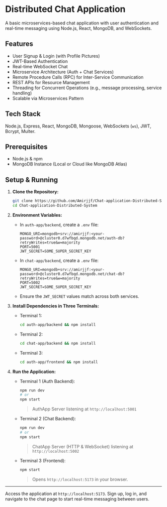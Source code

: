 # Distributed Chat Application

A basic microservices-based chat application with user authentication and real-time messaging using Node.js, React, MongoDB, and WebSockets.

## Features

* User Signup & Login (with Profile Pictures)
* JWT-Based Authentication
* Real-time WebSocket Chat
* Microservice Architecture (Auth + Chat Services)
* Remote Procedure Calls (RPC) for Inter-Service Communication
* REST APIs for Resource Management
* Threading for Concurrent Operations (e.g., message processing, service handling)
* Scalable via Microservices Pattern

## Tech Stack

Node.js, Express, React, MongoDB, Mongoose, WebSockets (`ws`), JWT, Bcrypt, Multer.

## Prerequisites

* Node.js & npm
* MongoDB Instance (Local or Cloud like MongoDB Atlas)

## Setup & Running

1.  **Clone the Repository:**  
    ```bash
    git clone https://github.com/Amirjjf/Chat-application-Distributed-System
    cd Chat-application-Distributed-System
    ```

2.  **Environment Variables:**
    * In `auth-app/backend`, create a `.env` file:
        ```dotenv
        MONGO_URI=mongodb+srv://amirjjf:<your-password>@cluster0.d7wfbqd.mongodb.net/auth-db?retryWrites=true&w=majority
        PORT=5001
        JWT_SECRET=SOME_SUPER_SECRET_KEY
        ```
    * In `chat-app/backend`, create a `.env` file:
        ```dotenv
        MONGO_URI=mongodb+srv://amirjjf:<your-password>@cluster0.d7wfbqd.mongodb.net/chat-db?retryWrites=true&w=majority
        PORT=5002
        JWT_SECRET=SOME_SUPER_SECRET_KEY
        ```
    * Ensure the `JWT_SECRET` values match across both services.

3.  **Install Dependencies in Three Terminals:**
    * Terminal 1:  
      ```bash
      cd auth-app/backend && npm install
      ```
    * Terminal 2:  
      ```bash
      cd chat-app/backend && npm install
      ```
    * Terminal 3:  
      ```bash
      cd auth-app/frontend && npm install
      ```

4.  **Run the Application:**
    * Terminal 1 (Auth Backend):  
      ```bash
      npm run dev
      # or
      npm start
      ```
      > AuthApp Server listening at `http://localhost:5001`
    * Terminal 2 (Chat Backend):  
      ```bash
      npm run dev
      # or
      npm start
      ```
      > ChatApp Server (HTTP & WebSocket) listening at `http://localhost:5002`
    * Terminal 3 (Frontend):  
      ```bash
      npm start
      ```
      > Opens `http://localhost:5173` in your browser.

---

Access the application at `http://localhost:5173`. Sign up, log in, and navigate to the chat page to start real-time messaging between users.
